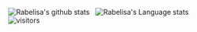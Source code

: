 ![Rabelisa's github stats](https://github-readme-stats.vercel.app/api?username=rabelisa&show_icons=true&hide_border=true&include_all_commits=true)&nbsp;&nbsp;
![Rabelisa's Language stats](https://github-readme-stats-eight-theta.vercel.app/api/top-langs/?username=rabelisa&layout=compact&langs_count=10&hide=shell)
<br />
![visitors](https://visitor-badge.laobi.icu/badge?page_id=rabelisa.rabelisa)
